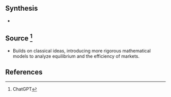 ## Synthesis
- 
## Source [^1]
- Builds on classical ideas, introducing more rigorous mathematical models to analyze equilibrium and the efficiency of markets.
## References

[^1]: ChatGPT